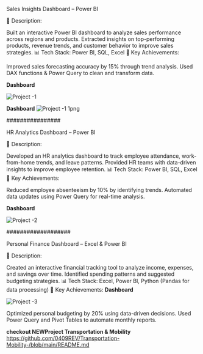  Sales Insights Dashboard – Power BI


📌 Description:


Built an interactive Power BI dashboard to analyze sales performance across regions and products.
Extracted insights on top-performing products, revenue trends, and customer behavior to improve sales strategies.
📊 Tech Stack: Power BI, SQL, Excel
🚀 Key Achievements:

Improved sales forecasting accuracy by 15% through trend analysis.
Used DAX functions & Power Query to clean and transform data.

**Dashboard** 

![Project -1](https://github.com/user-attachments/assets/8ebf1c7d-b191-4f03-b735-bee8120d3227)


**Dashboard** 
![Project -1 1png](https://github.com/user-attachments/assets/a7367714-d3cf-4bf8-8e43-559297406f94)

################


HR Analytics Dashboard – Power BI


📌 Description:


Developed an HR analytics dashboard to track employee attendance, work-from-home trends, and leave patterns.
Provided HR teams with data-driven insights to improve employee retention.
📊 Tech Stack: Power BI, SQL, Excel
🚀 Key Achievements:

Reduced employee absenteeism by 10% by identifying trends.
Automated data updates using Power Query for real-time analysis.

**Dashboard**


![Project -2](https://github.com/user-attachments/assets/dbb3abb7-138a-4f02-8d21-4eff7bcc2bb1)

###################


Personal Finance Dashboard – Excel & Power BI


📌 Description:

Created an interactive financial tracking tool to analyze income, expenses, and savings over time.
Identified spending patterns and suggested budgeting strategies.
📊 Tech Stack: Excel, Power BI, Python (Pandas for data processing)
🚀 Key Achievements:
**Dashboard**


![Project -3](https://github.com/user-attachments/assets/87c49340-9989-4308-8b11-b25ea633ba04)

Optimized personal budgeting by 20% using data-driven decisions.
Used Power Query and Pivot Tables to automate monthly reports.




**checkout NEWProject Transportation & Mobility** 
https://github.com/0409REV/Transportation-Mobility-/blob/main/README.md

